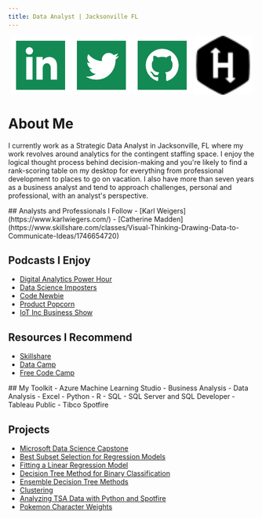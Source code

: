 ```yaml
---
title: Data Analyst | Jacksonville FL 
---
```

<p align="center">
  <a href="https://www.linkedin.com/in/idlettewilson/"><img src="iconmonstr-linkedin-2-120.png"></a>
  <a href="https://twitter.com/AlexisIdlette"><img src="iconmonstr-twitter-2-120.png"></a>
  <a href="https://github.com/alexisidlettewilson/"><img src="iconmonstr-github-2-120.png"></a>
  <a href="https://www.hackerrank.com/aiw01/"><img src="hackerrank.svg" height="120px"></a>

</p>

# About Me

I currently work as a Strategic Data Analyst in Jacksonville, FL where my work revolves around analytics for the contingent staffing space. I enjoy the logical thought process behind decision-making and you're likely to find a rank-scoring table on my desktop for everything from professional development to places to go on vacation. I also have more than seven years as a business analyst and tend to approach challenges, personal and professional, with an analyst's perspective. 

<div id="main" style="width: 100%, display: table">
  <div id="tablerow" style="display: table-row">
  
  <div id="likes" style="width: 20%, display: table-cell">
    ## Analysts and Professionals I Follow
    - [Karl Weigers](https://www.karlwiegers.com/)
    - [Catherine Madden](https://www.skillshare.com/classes/Visual-Thinking-Drawing-Data-to-Communicate-Ideas/1746654720)

## Podcasts I Enjoy
  - [Digital Analytics Power Hour](http://www.analyticshour.io/)
  - [Data Science Imposters](https://datascienceimposters.com/)
  - [Code Newbie](https://www.codenewbie.org/podcast)
  - [Product Popcorn](https://www.productpopcorn.com/)
  - [IoT Inc Business Show](https://www.stitcher.com/podcast/the-ipv6-show/the-iot-inc-business-show)

## Resources I Recommend
  - [Skillshare](https://skillshare.evyy.net/c/1189964/298081/4650)
  - [Data Camp](http://www.datacamp.com)
  - [Free Code Camp](www.freecodecamp.com)
</div>

<div id="toolkit" style="width: 80%, display: table-cell">
  ## My Toolkit
  - Azure Machine Learning Studio
  - Business Analysis
  - Data Analysis
  - Excel 
  - Python
  - R
  - SQL
  - SQL Server and SQL Developer
  - Tableau Public
  - Tibco Spotfire
  </div>
  
  </div>
</div>




## Projects
- [Microsoft Data Science Capstone](https://alexisidlettewilson.github.io/Capstone_RNotebook.html)
- [Best Subset Selection for Regression Models](https://alexisidlettewilson.github.io/FeatureSelection_RNotebook.nb.html)
- [Fitting a Linear Regression Model](https://alexisidlettewilson.github.io/LinearRegressions1_RNotebook.html)
- [Decision Tree Method for Binary Classification](https://alexisidlettewilson.github.io/DecisionTree_RNotebook.nb.html)
- [Ensemble Decision Tree Methods](https://alexisidlettewilson.github.io/Ensemble_RNotebook.nb.html)
- [Clustering](https://alexisidlettewilson.github.io/Clustering_RNotebook.nb.html)
- [Analyzing TSA Data with Python and Spotfire](https://alexisidlettewilson.github.io/Aug_DataViz_Reddit.html)
- [Pokemon Character Weights](https://public.tableau.com/profile/alexis4711#!/vizhome/PokemonSept_2018/Dashboard1)





